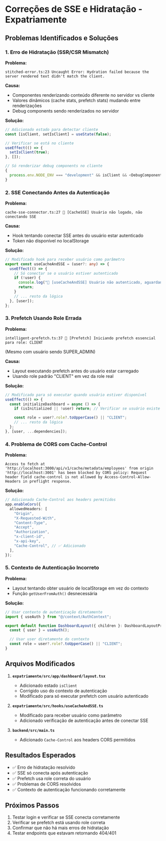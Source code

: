 # Correções de SSE e Hidratação - Expatriamente

## Problemas Identificados e Soluções

### 1. **Erro de Hidratação (SSR/CSR Mismatch)**

**Problema:**

```
stitched-error.ts:23 Uncaught Error: Hydration failed because the server rendered text didn't match the client.
```

**Causa:**

- Componentes renderizando conteúdo diferente no servidor vs cliente
- Valores dinâmicos (cache stats, prefetch stats) mudando entre renderizações
- Debug components sendo renderizados no servidor

**Solução:**

```typescript
// Adicionado estado para detectar cliente
const [isClient, setIsClient] = useState(false);

// Verificar se está no cliente
useEffect(() => {
  setIsClient(true);
}, []);

// Só renderizar debug components no cliente
{
  process.env.NODE_ENV === "development" && isClient && <DebugComponent />;
}
```

### 2. **SSE Conectando Antes da Autenticação**

**Problema:**

```
cache-sse-connector.ts:27 👤 [CacheSSE] Usuário não logado, não conectando SSE
```

**Causa:**

- Hook tentando conectar SSE antes do usuário estar autenticado
- Token não disponível no localStorage

**Solução:**

```typescript
// Modificado hook para receber usuário como parâmetro
export const useCacheAndSSE = (user?: any) => {
  useEffect(() => {
    // Só conectar se o usuário estiver autenticado
    if (!user) {
      console.log("👤 [useCacheAndSSE] Usuário não autenticado, aguardando...");
      return;
    }
    // ... resto da lógica
  }, [user]);
};
```

### 3. **Prefetch Usando Role Errada**

**Problema:**

```
intelligent-prefetch.ts:37 🚀 [Prefetch] Iniciando prefetch essencial para role: CLIENT
```

(Mesmo com usuário sendo SUPER_ADMIN)

**Causa:**

- Layout executando prefetch antes do usuário estar carregado
- Usando role padrão "CLIENT" em vez da role real

**Solução:**

```typescript
// Modificado para só executar quando usuário estiver disponível
useEffect(() => {
  const initializeDashboard = async () => {
    if (isInitialized || !user) return; // Verificar se usuário existe

    const role = user?.role?.toUpperCase() || "CLIENT";
    // ... resto da lógica
  };
}, [user, ...dependencies]);
```

### 4. **Problema de CORS com Cache-Control**

**Problema:**

```
Access to fetch at 'http://localhost:3000/api/v1/cache/metadata/employees' from origin 'http://localhost:3001' has been blocked by CORS policy: Request header field cache-control is not allowed by Access-Control-Allow-Headers in preflight response.
```

**Solução:**

```typescript
// Adicionado Cache-Control aos headers permitidos
app.enableCors({
  allowedHeaders: [
    "Origin",
    "X-Requested-With",
    "Content-Type",
    "Accept",
    "Authorization",
    "x-client-id",
    "x-api-key",
    "Cache-Control", // ✅ Adicionado
  ],
});
```

### 5. **Contexto de Autenticação Incorreto**

**Problema:**

- Layout tentando obter usuário de localStorage em vez do contexto
- Função `getUserFromAuth()` desnecessária

**Solução:**

```typescript
// Usar contexto de autenticação diretamente
import { useAuth } from "@/context/AuthContext";

export default function DashboardLayout({ children }: DashboardLayoutProps) {
  const { user } = useAuth();

  // Usar user diretamente do contexto
  const role = user?.role?.toUpperCase() || "CLIENT";
}
```

## Arquivos Modificados

1. **`expatriamente/src/app/dashboard/layout.tsx`**

   - Adicionado estado `isClient`
   - Corrigido uso do contexto de autenticação
   - Modificado para só executar prefetch com usuário autenticado

2. **`expatriamente/src/hooks/useCacheAndSSE.ts`**

   - Modificado para receber usuário como parâmetro
   - Adicionado verificação de autenticação antes de conectar SSE

3. **`backend/src/main.ts`**
   - Adicionado `Cache-Control` aos headers CORS permitidos

## Resultados Esperados

- ✅ Erro de hidratação resolvido
- ✅ SSE só conecta após autenticação
- ✅ Prefetch usa role correta do usuário
- ✅ Problemas de CORS resolvidos
- ✅ Contexto de autenticação funcionando corretamente

## Próximos Passos

1. Testar login e verificar se SSE conecta corretamente
2. Verificar se prefetch está usando role correta
3. Confirmar que não há mais erros de hidratação
4. Testar endpoints que estavam retornando 404/401

